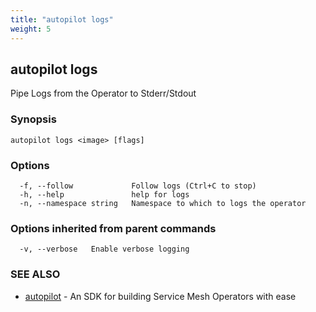 ```yaml
---
title: "autopilot logs"
weight: 5
---
```

## autopilot logs

Pipe Logs from the Operator to Stderr/Stdout

### Synopsis




```
autopilot logs <image> [flags]
```

### Options

```
  -f, --follow             Follow logs (Ctrl+C to stop)
  -h, --help               help for logs
  -n, --namespace string   Namespace to which to logs the operator
```

### Options inherited from parent commands

```
  -v, --verbose   Enable verbose logging
```

### SEE ALSO

* [autopilot](../autopilot)	 - An SDK for building Service Mesh Operators with ease

